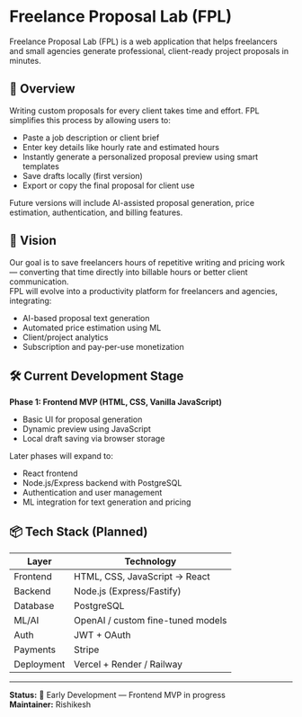 # Freelance Proposal Lab (FPL)

Freelance Proposal Lab (FPL) is a web application that helps freelancers and small agencies generate professional, client-ready project proposals in minutes.

## 🚀 Overview

Writing custom proposals for every client takes time and effort. FPL simplifies this process by allowing users to:
- Paste a job description or client brief
- Enter key details like hourly rate and estimated hours
- Instantly generate a personalized proposal preview using smart templates
- Save drafts locally (first version)
- Export or copy the final proposal for client use

Future versions will include AI-assisted proposal generation, price estimation, authentication, and billing features.

## 🧠 Vision

Our goal is to save freelancers hours of repetitive writing and pricing work — converting that time directly into billable hours or better client communication.  
FPL will evolve into a productivity platform for freelancers and agencies, integrating:
- AI-based proposal text generation
- Automated price estimation using ML
- Client/project analytics
- Subscription and pay-per-use monetization

## 🛠️ Current Development Stage

**Phase 1: Frontend MVP (HTML, CSS, Vanilla JavaScript)**  
- Basic UI for proposal generation  
- Dynamic preview using JavaScript  
- Local draft saving via browser storage  

Later phases will expand to:
- React frontend  
- Node.js/Express backend with PostgreSQL  
- Authentication and user management  
- ML integration for text generation and pricing  

## 📦 Tech Stack (Planned)

| Layer | Technology |
|-------|-------------|
| Frontend | HTML, CSS, JavaScript → React |
| Backend | Node.js (Express/Fastify) |
| Database | PostgreSQL |
| ML/AI | OpenAI / custom fine-tuned models |
| Auth | JWT + OAuth |
| Payments | Stripe |
| Deployment | Vercel + Render / Railway |

---

**Status:** 🧩 Early Development — Frontend MVP in progress  
**Maintainer:** Rishikesh  

